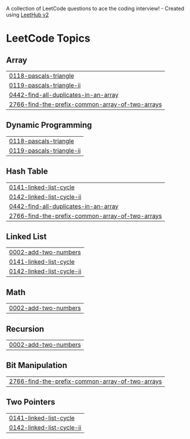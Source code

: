 A collection of LeetCode questions to ace the coding interview! - Created using [LeetHub v2](https://github.com/arunbhardwaj/LeetHub-2.0)
<!---LeetCode Topics Start-->
# LeetCode Topics
## Array
|  |
| ------- |
| [0118-pascals-triangle](https://github.com/swastiktripathii/Leetcode/tree/master/0118-pascals-triangle) |
| [0119-pascals-triangle-ii](https://github.com/swastiktripathii/Leetcode/tree/master/0119-pascals-triangle-ii) |
| [0442-find-all-duplicates-in-an-array](https://github.com/swastiktripathii/Leetcode/tree/master/0442-find-all-duplicates-in-an-array) |
| [2766-find-the-prefix-common-array-of-two-arrays](https://github.com/swastiktripathii/Leetcode/tree/master/2766-find-the-prefix-common-array-of-two-arrays) |
## Dynamic Programming
|  |
| ------- |
| [0118-pascals-triangle](https://github.com/swastiktripathii/Leetcode/tree/master/0118-pascals-triangle) |
| [0119-pascals-triangle-ii](https://github.com/swastiktripathii/Leetcode/tree/master/0119-pascals-triangle-ii) |
## Hash Table
|  |
| ------- |
| [0141-linked-list-cycle](https://github.com/swastiktripathii/Leetcode/tree/master/0141-linked-list-cycle) |
| [0142-linked-list-cycle-ii](https://github.com/swastiktripathii/Leetcode/tree/master/0142-linked-list-cycle-ii) |
| [0442-find-all-duplicates-in-an-array](https://github.com/swastiktripathii/Leetcode/tree/master/0442-find-all-duplicates-in-an-array) |
| [2766-find-the-prefix-common-array-of-two-arrays](https://github.com/swastiktripathii/Leetcode/tree/master/2766-find-the-prefix-common-array-of-two-arrays) |
## Linked List
|  |
| ------- |
| [0002-add-two-numbers](https://github.com/swastiktripathii/Leetcode/tree/master/0002-add-two-numbers) |
| [0141-linked-list-cycle](https://github.com/swastiktripathii/Leetcode/tree/master/0141-linked-list-cycle) |
| [0142-linked-list-cycle-ii](https://github.com/swastiktripathii/Leetcode/tree/master/0142-linked-list-cycle-ii) |
## Math
|  |
| ------- |
| [0002-add-two-numbers](https://github.com/swastiktripathii/Leetcode/tree/master/0002-add-two-numbers) |
## Recursion
|  |
| ------- |
| [0002-add-two-numbers](https://github.com/swastiktripathii/Leetcode/tree/master/0002-add-two-numbers) |
## Bit Manipulation
|  |
| ------- |
| [2766-find-the-prefix-common-array-of-two-arrays](https://github.com/swastiktripathii/Leetcode/tree/master/2766-find-the-prefix-common-array-of-two-arrays) |
## Two Pointers
|  |
| ------- |
| [0141-linked-list-cycle](https://github.com/swastiktripathii/Leetcode/tree/master/0141-linked-list-cycle) |
| [0142-linked-list-cycle-ii](https://github.com/swastiktripathii/Leetcode/tree/master/0142-linked-list-cycle-ii) |
<!---LeetCode Topics End-->